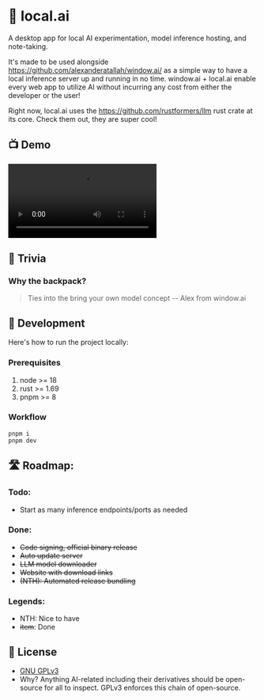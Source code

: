 # 🎒 local.ai

A desktop app for local AI experimentation, model inference hosting, and note-taking.

It's made to be used alongside https://github.com/alexanderatallah/window.ai/ as a simple way to have a local inference server up and running in no time. window.ai + local.ai enable every web app to utilize AI without incurring any cost from either the developer or the user!

Right now, local.ai uses the https://github.com/rustformers/llm rust crate at its core. Check them out, they are super cool!

## 📺 Demo

<!-- https://github.com/louisgv/local.ai/assets/6723574/900f6d83-0867-4aa1-886a-e3c59b144864 -->
<video src="https://github.com/louisgv/local.ai/assets/6723574/ba4a04dc-5087-4725-b619-165ad774aedd" controls="controls" style="max-width: 470px;">
</video>


<!-- https://github.com/louisgv/local.ai/assets/6723574/c56400b4-4520-47da-80fb-ab8552a2683b
 -->

## 🤔 Trivia

### Why the backpack?

> Ties into the bring your own model concept -- Alex from window.ai

## 🧵 Development

Here's how to run the project locally:

### Prerequisites

1. node >= 18
2. rust >= 1.69
3. pnpm >= 8

### Workflow

```
pnpm i
pnpm dev
```

## 🛣️ Roadmap:

### Todo:

- Start as many inference endpoints/ports as needed

### Done:

- ~~Code signing, official binary release~~
- ~~Auto update server~~
- ~~LLM model downloader~~
- ~~Website with download links~~
- ~~(NTH): Automated release bundling~~

### Legends:

- NTH: Nice to have
- ~~item~~: Done

## 🪪 License

- [GNU GPLv3](./LICENSE)
- Why? Anything AI-related including their derivatives should be open-source for all to inspect. GPLv3 enforces this chain of open-source.

